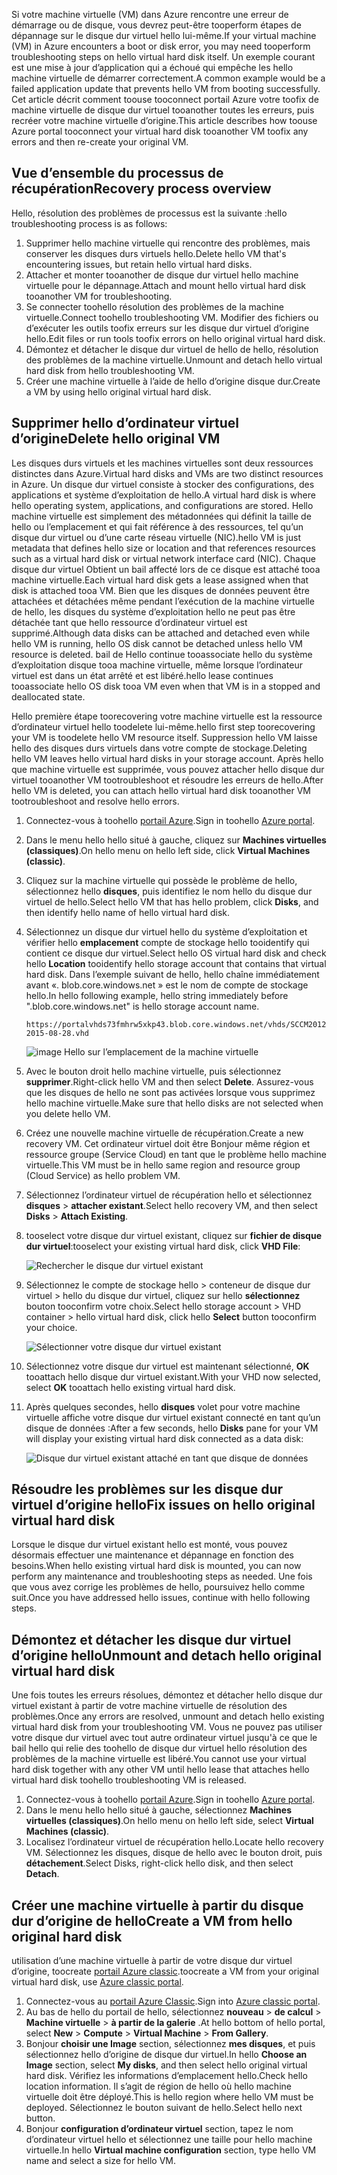 <span data-ttu-id="3ece1-101">Si votre machine virtuelle (VM) dans Azure rencontre une erreur de démarrage ou de disque, vous devrez peut-être tooperform étapes de dépannage sur le disque dur virtuel hello lui-même.</span><span class="sxs-lookup"><span data-stu-id="3ece1-101">If your virtual machine (VM) in Azure encounters a boot or disk error, you may need tooperform troubleshooting steps on hello virtual hard disk itself.</span></span> <span data-ttu-id="3ece1-102">Un exemple courant est une mise à jour d’application qui a échoué qui empêche les hello machine virtuelle de démarrer correctement.</span><span class="sxs-lookup"><span data-stu-id="3ece1-102">A common example would be a failed application update that prevents hello VM from booting successfully.</span></span> <span data-ttu-id="3ece1-103">Cet article décrit comment toouse tooconnect portail Azure votre toofix de machine virtuelle de disque dur virtuel tooanother toutes les erreurs, puis recréer votre machine virtuelle d’origine.</span><span class="sxs-lookup"><span data-stu-id="3ece1-103">This article describes how toouse Azure portal tooconnect your virtual hard disk tooanother VM toofix any errors and then re-create your original VM.</span></span>

## <a name="recovery-process-overview"></a><span data-ttu-id="3ece1-104">Vue d’ensemble du processus de récupération</span><span class="sxs-lookup"><span data-stu-id="3ece1-104">Recovery process overview</span></span>
<span data-ttu-id="3ece1-105">Hello, résolution des problèmes de processus est la suivante :</span><span class="sxs-lookup"><span data-stu-id="3ece1-105">hello troubleshooting process is as follows:</span></span>

1. <span data-ttu-id="3ece1-106">Supprimer hello machine virtuelle qui rencontre des problèmes, mais conserver les disques durs virtuels hello.</span><span class="sxs-lookup"><span data-stu-id="3ece1-106">Delete hello VM that's encountering issues, but retain hello virtual hard disks.</span></span>
2. <span data-ttu-id="3ece1-107">Attacher et monter tooanother de disque dur virtuel hello machine virtuelle pour le dépannage.</span><span class="sxs-lookup"><span data-stu-id="3ece1-107">Attach and mount hello virtual hard disk tooanother VM for troubleshooting.</span></span>
3. <span data-ttu-id="3ece1-108">Se connecter toohello résolution des problèmes de la machine virtuelle.</span><span class="sxs-lookup"><span data-stu-id="3ece1-108">Connect toohello troubleshooting VM.</span></span> <span data-ttu-id="3ece1-109">Modifier des fichiers ou d’exécuter les outils toofix erreurs sur les disque dur virtuel d’origine hello.</span><span class="sxs-lookup"><span data-stu-id="3ece1-109">Edit files or run tools toofix errors on hello original virtual hard disk.</span></span>
4. <span data-ttu-id="3ece1-110">Démontez et détacher le disque dur virtuel de hello de hello, résolution des problèmes de la machine virtuelle.</span><span class="sxs-lookup"><span data-stu-id="3ece1-110">Unmount and detach hello virtual hard disk from hello troubleshooting VM.</span></span>
5. <span data-ttu-id="3ece1-111">Créer une machine virtuelle à l’aide de hello d’origine disque dur.</span><span class="sxs-lookup"><span data-stu-id="3ece1-111">Create a VM by using hello original virtual hard disk.</span></span>

## <a name="delete-hello-original-vm"></a><span data-ttu-id="3ece1-112">Supprimer hello d’ordinateur virtuel d’origine</span><span class="sxs-lookup"><span data-stu-id="3ece1-112">Delete hello original VM</span></span>
<span data-ttu-id="3ece1-113">Les disques durs virtuels et les machines virtuelles sont deux ressources distinctes dans Azure.</span><span class="sxs-lookup"><span data-stu-id="3ece1-113">Virtual hard disks and VMs are two distinct resources in Azure.</span></span> <span data-ttu-id="3ece1-114">Un disque dur virtuel consiste à stocker des configurations, des applications et système d’exploitation de hello.</span><span class="sxs-lookup"><span data-stu-id="3ece1-114">A virtual hard disk is where hello operating system, applications, and configurations are stored.</span></span> <span data-ttu-id="3ece1-115">Hello machine virtuelle est simplement des métadonnées qui définit la taille de hello ou l’emplacement et qui fait référence à des ressources, tel qu’un disque dur virtuel ou d’une carte réseau virtuelle (NIC).</span><span class="sxs-lookup"><span data-stu-id="3ece1-115">hello VM is just metadata that defines hello size or location and that references resources such as a virtual hard disk or virtual network interface card (NIC).</span></span> <span data-ttu-id="3ece1-116">Chaque disque dur virtuel Obtient un bail affecté lors de ce disque est attaché tooa machine virtuelle.</span><span class="sxs-lookup"><span data-stu-id="3ece1-116">Each virtual hard disk gets a lease assigned when that disk is attached tooa VM.</span></span> <span data-ttu-id="3ece1-117">Bien que les disques de données peuvent être attachées et détachées même pendant l’exécution de la machine virtuelle de hello, les disques du système d’exploitation hello ne peut pas être détachée tant que hello ressource d’ordinateur virtuel est supprimé.</span><span class="sxs-lookup"><span data-stu-id="3ece1-117">Although data disks can be attached and detached even while hello VM is running, hello OS disk cannot be detached unless hello VM resource is deleted.</span></span> <span data-ttu-id="3ece1-118">bail de Hello continue tooassociate hello du système d’exploitation disque tooa machine virtuelle, même lorsque l’ordinateur virtuel est dans un état arrêté et est libéré.</span><span class="sxs-lookup"><span data-stu-id="3ece1-118">hello lease continues tooassociate hello OS disk tooa VM even when that VM is in a stopped and deallocated state.</span></span>

<span data-ttu-id="3ece1-119">Hello première étape toorecovering votre machine virtuelle est la ressource d’ordinateur virtuel hello toodelete lui-même.</span><span class="sxs-lookup"><span data-stu-id="3ece1-119">hello first step toorecovering your VM is toodelete hello VM resource itself.</span></span> <span data-ttu-id="3ece1-120">Suppression hello VM laisse hello des disques durs virtuels dans votre compte de stockage.</span><span class="sxs-lookup"><span data-stu-id="3ece1-120">Deleting hello VM leaves hello virtual hard disks in your storage account.</span></span> <span data-ttu-id="3ece1-121">Après hello que machine virtuelle est supprimée, vous pouvez attacher hello disque dur virtuel tooanother VM tootroubleshoot et résoudre les erreurs de hello.</span><span class="sxs-lookup"><span data-stu-id="3ece1-121">After hello VM is deleted, you can attach hello virtual hard disk tooanother VM tootroubleshoot and resolve hello errors.</span></span> 

1. <span data-ttu-id="3ece1-122">Connectez-vous à toohello [portail Azure](https://portal.azure.com).</span><span class="sxs-lookup"><span data-stu-id="3ece1-122">Sign in toohello [Azure portal](https://portal.azure.com).</span></span> 
2. <span data-ttu-id="3ece1-123">Dans le menu hello hello situé à gauche, cliquez sur **Machines virtuelles (classiques)**.</span><span class="sxs-lookup"><span data-stu-id="3ece1-123">On hello menu on hello left side, click **Virtual Machines (classic)**.</span></span>
3. <span data-ttu-id="3ece1-124">Cliquez sur la machine virtuelle qui possède le problème de hello, sélectionnez hello **disques**, puis identifiez le nom hello du disque dur virtuel de hello.</span><span class="sxs-lookup"><span data-stu-id="3ece1-124">Select hello VM that has hello problem, click **Disks**, and then identify hello name of hello virtual hard disk.</span></span> 
4. <span data-ttu-id="3ece1-125">Sélectionnez un disque dur virtuel hello du système d’exploitation et vérifier hello **emplacement** compte de stockage hello tooidentify qui contient ce disque dur virtuel.</span><span class="sxs-lookup"><span data-stu-id="3ece1-125">Select hello OS virtual hard disk and check hello **Location** tooidentify hello storage account that contains that virtual hard disk.</span></span> <span data-ttu-id="3ece1-126">Dans l’exemple suivant de hello, hello chaîne immédiatement avant «. blob.core.windows.net » est le nom de compte de stockage hello.</span><span class="sxs-lookup"><span data-stu-id="3ece1-126">In hello following example, hello string immediately before ".blob.core.windows.net" is hello storage account name.</span></span>

    ```
    https://portalvhds73fmhrw5xkp43.blob.core.windows.net/vhds/SCCM2012-2015-08-28.vhd
    ```

    ![image Hello sur l’emplacement de la machine virtuelle](./media/virtual-machines-classic-recovery-disks-portal/vm-location.png)

5. <span data-ttu-id="3ece1-128">Avec le bouton droit hello machine virtuelle, puis sélectionnez **supprimer**.</span><span class="sxs-lookup"><span data-stu-id="3ece1-128">Right-click hello VM and then select **Delete**.</span></span> <span data-ttu-id="3ece1-129">Assurez-vous que les disques de hello ne sont pas activées lorsque vous supprimez hello machine virtuelle.</span><span class="sxs-lookup"><span data-stu-id="3ece1-129">Make sure that hello disks are not selected when you delete hello VM.</span></span>
6. <span data-ttu-id="3ece1-130">Créez une nouvelle machine virtuelle de récupération.</span><span class="sxs-lookup"><span data-stu-id="3ece1-130">Create a new recovery VM.</span></span> <span data-ttu-id="3ece1-131">Cet ordinateur virtuel doit être Bonjour même région et ressource groupe (Service Cloud) en tant que le problème hello machine virtuelle.</span><span class="sxs-lookup"><span data-stu-id="3ece1-131">This VM must be in hello same region and resource group (Cloud Service) as hello problem VM.</span></span>
7. <span data-ttu-id="3ece1-132">Sélectionnez l’ordinateur virtuel de récupération hello et sélectionnez **disques** > **attacher existant**.</span><span class="sxs-lookup"><span data-stu-id="3ece1-132">Select hello recovery VM, and then select **Disks** > **Attach Existing**.</span></span>
8. <span data-ttu-id="3ece1-133">tooselect votre disque dur virtuel existant, cliquez sur **fichier de disque dur virtuel**:</span><span class="sxs-lookup"><span data-stu-id="3ece1-133">tooselect your existing virtual hard disk, click **VHD File**:</span></span>

    ![Rechercher le disque dur virtuel existant](./media/virtual-machines-classic-recovery-disks-portal/select-vhd-location.png)

9. <span data-ttu-id="3ece1-135">Sélectionnez le compte de stockage hello > conteneur de disque dur virtuel > hello du disque dur virtuel, cliquez sur hello **sélectionnez** bouton tooconfirm votre choix.</span><span class="sxs-lookup"><span data-stu-id="3ece1-135">Select hello storage account > VHD container > hello virtual hard disk, click hello **Select** button tooconfirm your choice.</span></span>

    ![Sélectionner votre disque dur virtuel existant](./media/virtual-machines-classic-recovery-disks-portal/select-vhd.png)

10. <span data-ttu-id="3ece1-137">Sélectionnez votre disque dur virtuel est maintenant sélectionné, **OK** tooattach hello disque dur virtuel existant.</span><span class="sxs-lookup"><span data-stu-id="3ece1-137">With your VHD now selected, select **OK** tooattach hello existing virtual hard disk.</span></span>
11. <span data-ttu-id="3ece1-138">Après quelques secondes, hello **disques** volet pour votre machine virtuelle affiche votre disque dur virtuel existant connecté en tant qu’un disque de données :</span><span class="sxs-lookup"><span data-stu-id="3ece1-138">After a few seconds, hello **Disks** pane for your VM will display your existing virtual hard disk connected as a data disk:</span></span>

    ![Disque dur virtuel existant attaché en tant que disque de données](./media/virtual-machines-classic-recovery-disks-portal/attached-disk.png)

## <a name="fix-issues-on-hello-original-virtual-hard-disk"></a><span data-ttu-id="3ece1-140">Résoudre les problèmes sur les disque dur virtuel d’origine hello</span><span class="sxs-lookup"><span data-stu-id="3ece1-140">Fix issues on hello original virtual hard disk</span></span>
<span data-ttu-id="3ece1-141">Lorsque le disque dur virtuel existant hello est monté, vous pouvez désormais effectuer une maintenance et dépannage en fonction des besoins.</span><span class="sxs-lookup"><span data-stu-id="3ece1-141">When hello existing virtual hard disk is mounted, you can now perform any maintenance and troubleshooting steps as needed.</span></span> <span data-ttu-id="3ece1-142">Une fois que vous avez corrige les problèmes de hello, poursuivez hello comme suit.</span><span class="sxs-lookup"><span data-stu-id="3ece1-142">Once you have addressed hello issues, continue with hello following steps.</span></span>

## <a name="unmount-and-detach-hello-original-virtual-hard-disk"></a><span data-ttu-id="3ece1-143">Démontez et détacher les disque dur virtuel d’origine hello</span><span class="sxs-lookup"><span data-stu-id="3ece1-143">Unmount and detach hello original virtual hard disk</span></span>
<span data-ttu-id="3ece1-144">Une fois toutes les erreurs résolues, démontez et détacher hello disque dur virtuel existant à partir de votre machine virtuelle de résolution des problèmes.</span><span class="sxs-lookup"><span data-stu-id="3ece1-144">Once any errors are resolved, unmount and detach hello existing virtual hard disk from your troubleshooting VM.</span></span> <span data-ttu-id="3ece1-145">Vous ne pouvez pas utiliser votre disque dur virtuel avec tout autre ordinateur virtuel jusqu'à ce que le bail hello qui relie des toohello de disque dur virtuel hello résolution des problèmes de la machine virtuelle est libéré.</span><span class="sxs-lookup"><span data-stu-id="3ece1-145">You cannot use your virtual hard disk together with any other VM until hello lease that attaches hello virtual hard disk toohello troubleshooting VM is released.</span></span>  

1. <span data-ttu-id="3ece1-146">Connectez-vous à toohello [portail Azure](https://portal.azure.com).</span><span class="sxs-lookup"><span data-stu-id="3ece1-146">Sign in toohello [Azure portal](https://portal.azure.com).</span></span> 
2. <span data-ttu-id="3ece1-147">Dans le menu hello hello situé à gauche, sélectionnez **Machines virtuelles (classiques)**.</span><span class="sxs-lookup"><span data-stu-id="3ece1-147">On hello menu on hello left side, select **Virtual Machines (classic)**.</span></span>
3. <span data-ttu-id="3ece1-148">Localisez l’ordinateur virtuel de récupération hello.</span><span class="sxs-lookup"><span data-stu-id="3ece1-148">Locate hello recovery VM.</span></span> <span data-ttu-id="3ece1-149">Sélectionnez les disques, disque de hello avec le bouton droit, puis **détachement**.</span><span class="sxs-lookup"><span data-stu-id="3ece1-149">Select Disks, right-click hello disk, and then select **Detach**.</span></span>

## <a name="create-a-vm-from-hello-original-hard-disk"></a><span data-ttu-id="3ece1-150">Créer une machine virtuelle à partir du disque dur d’origine de hello</span><span class="sxs-lookup"><span data-stu-id="3ece1-150">Create a VM from hello original hard disk</span></span>

<span data-ttu-id="3ece1-151">utilisation d’une machine virtuelle à partir de votre disque dur virtuel d’origine, toocreate [portail Azure classic](https://manage.windowsazure.com).</span><span class="sxs-lookup"><span data-stu-id="3ece1-151">toocreate a VM from your original virtual hard disk, use [Azure classic portal](https://manage.windowsazure.com).</span></span>

1. <span data-ttu-id="3ece1-152">Connectez-vous au [portail Azure Classic](https://manage.windowsazure.com).</span><span class="sxs-lookup"><span data-stu-id="3ece1-152">Sign into [Azure classic portal](https://manage.windowsazure.com).</span></span>
2. <span data-ttu-id="3ece1-153">Au bas de hello du portail de hello, sélectionnez **nouveau** > **de calcul** > **Machine virtuelle** > **à partir de la galerie** .</span><span class="sxs-lookup"><span data-stu-id="3ece1-153">At hello bottom of hello portal, select **New** > **Compute** > **Virtual Machine** > **From Gallery**.</span></span>
3. <span data-ttu-id="3ece1-154">Bonjour **choisir une Image** section, sélectionnez **mes disques**, et puis sélectionnez hello d’origine de disque dur virtuel.</span><span class="sxs-lookup"><span data-stu-id="3ece1-154">In hello **Choose an Image** section, select **My disks**, and then select hello original virtual hard disk.</span></span> <span data-ttu-id="3ece1-155">Vérifiez les informations d’emplacement hello.</span><span class="sxs-lookup"><span data-stu-id="3ece1-155">Check hello location information.</span></span> <span data-ttu-id="3ece1-156">Il s’agit de région de hello où hello machine virtuelle doit être déployé.</span><span class="sxs-lookup"><span data-stu-id="3ece1-156">This is hello region where hello VM must be deployed.</span></span> <span data-ttu-id="3ece1-157">Sélectionnez le bouton suivant de hello.</span><span class="sxs-lookup"><span data-stu-id="3ece1-157">Select hello next button.</span></span>
4. <span data-ttu-id="3ece1-158">Bonjour **configuration d’ordinateur virtuel** section, tapez le nom d’ordinateur virtuel hello et sélectionnez une taille pour hello machine virtuelle.</span><span class="sxs-lookup"><span data-stu-id="3ece1-158">In hello **Virtual machine configuration** section, type hello VM name and select a size for hello VM.</span></span>
